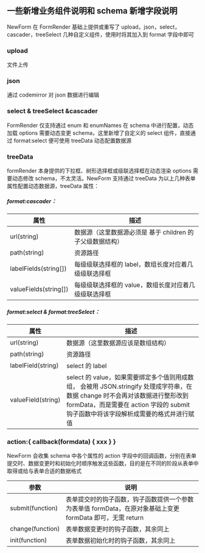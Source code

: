 ## 一些新增业务组件说明和 schema 新增字段说明

NewForm 在 FormRender 基础上提供或重写了 upload，json，select，cascader，treeSelect 几种自定义组件，使用时将其加入到 format 字段中即可

### upload

文件上传

### json

通过 codemirror 对 json 数据进行编辑

### select & treeSelect &cascader

FormRender 仅支持通过 enum 和 enumNames 在 schema 中进行配置，动态加载 options 需要动态变更 schema，这里新增了自定义的 select 组件，直接通过 format:select 便可使用 treeData 动态配置数据源

### treeData

formRender 本身提供的下拉框、树形选择框或级联选择框在动态渲染 options 需要动态修改 schema，不太灵活。NewForm 支持通过 treeData 为以上几种表单属性配置动态数据源，treeData 属性：

##### format:cascader：

| 属性        | 描述                                                      |
| ----------- | --------------------------------------------------------- |
| url(string)         | 数据源（这里数据源必须是 基于 children 的子父级数据结构） |
| path(string)        | 资源路径                                                  |
| labelFields(string[]) | 每级级联选择框的 label，数组长度对应着几级级联选择框              |
| valueFields(string[]) | 每级级联选择框的 value，数组长度对应着几级级联选择框              |

##### format:select & format:treeSelect：

| 属性       | 描述                                                                                                                                                                                                                  |
| ---------- | --------------------------------------------------------------------------------------------------------------------------------------------------------------------------------------------------------------------- |
| url(string)        | 数据源（这里数据源应该是数组结构）                                                                                                                                                                                    |
| path(string)       | 资源路径                                                                                                                                                                                                              |
| labelField(string) | select 的 label                                                                                                                                                                                                       |
| valueField(string) | select 的 value，如果需要绑定多个值则用成数组， 会被用 JSON.stringify 处理成字符串，在数据 change 时不会再对该数据进行整形改到 formData，而是需要在 action 字段的 submit 钩子函数中将该字段解析成需要的格式并进行赋值 |

### action:{ callback(formdata) { xxx } }

NewForm 会收集 schema 中各个属性的 action 字段中的回调函数，分别在表单提交时、数据变更时和初始化时顺序触发这些函数，目的是在不同的阶段从表单中取得或给与表单合适的数据格式

| 参数   | 说明                                                                                                       |
| ------ | ---------------------------------------------------------------------------------------------------------- |
| submit(function) | 表单提交时的钩子函数，钩子函数提供一个参数为表单值 formData，在原对象基础上变更 formData 即可，无需 return |
| change(function) | 表单数据变更时的钩子函数，其余同上                                                                         |
| init(function)   | 表单数据初始化时的钩子函数，其余同上                                                                       |
